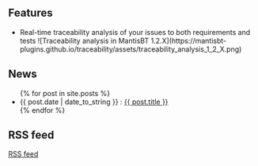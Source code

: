 ## Features
<ul>
	<li>
		<span>Real-time traceability analysis of your issues to both requirements and tests</span>
		![Traceability analysis in MantisBT 1.2.X](https://mantisbt-plugins.github.io/traceability/assets/traceability_analysis_1_2_X.png)
	</li>
</ul>

## News
<div>
<ul class="posts">
	{% for post in site.posts %}
	<li>
		<span>{{ post.date | date_to_string }} : </span>
		<a href="https://mantisbt-plugins.github.io/traceability{{ post.url }}" title="{{ post.title }}">{{ post.title }}</a>
	</li>
	{% endfor %}
</ul>
</div>

## RSS feed
<div>
<a href="https://mantisbt-plugins.github.io/traceability/atom.xml">RSS feed</a>
</div>